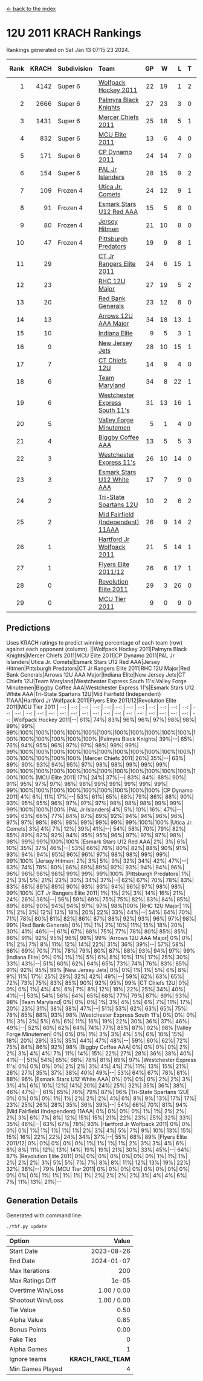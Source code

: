 [<- back to the index](readme.md)
# 12U 2011 KRACH Rankings
Rankings generated on Sat Jan 13 07:15:23 2024.

Rank|KRACH|Subdivision|Team|GP|W|L|T|OTW|OTL|SoS|Exp Wins|Win Diff
---:|---:|:---|:---|---:|---:|---:|---:|---:|---:|---:|---:|---:
1|4142|Super 6|[Wolfpack Hockey 2011](https://gamesheetstats.com/seasons/3664/teams/140937/schedule)|22|19|1|2|0|0|542|20.8|-0.0
2|2666|Super 6|[Palmyra Black Knights](https://gamesheetstats.com/seasons/3664/teams/140949/schedule)|27|23|3|0|1|0|555|24.8|-0.0
3|1431|Super 6|[Mercer Chiefs 2011](https://gamesheetstats.com/seasons/3664/teams/140936/schedule)|25|18|5|1|0|1|1027|19.3|-0.0
4|832|Super 6|[MCU Elite 2011](https://gamesheetstats.com/seasons/3664/teams/140929/schedule)|13|6|4|0|3|0|940|9.8|-0.0
5|171|Super 6|[CP Dynamo 2011](https://gamesheetstats.com/seasons/3664/teams/140944/schedule)|24|14|7|0|1|2|651|15.8|-0.0
6|154|Super 6|[PAL Jr Islanders](https://gamesheetstats.com/seasons/3664/teams/140943/schedule)|28|15|9|2|2|0|535|18.8|-0.0
7|109|Frozen 4|[Utica Jr. Comets](https://gamesheetstats.com/seasons/3664/teams/140945/schedule)|24|12|9|1|1|1|706|14.3|-0.0
8|91|Frozen 4|[Esmark Stars U12 Red AAA](https://gamesheetstats.com/seasons/3664/teams/140951/schedule)|15|5|8|0|2|0|1210|7.8|-0.0
9|80|Frozen 4|[Jersey Hitmen](https://gamesheetstats.com/seasons/3664/teams/140938/schedule)|21|10|8|0|2|1|541|12.8|-0.0
10|47|Frozen 4|[Pittsburgh Predators](https://gamesheetstats.com/seasons/3664/teams/140950/schedule)|19|9|8|1|0|1|968|10.3|-0.0
11|29||[CT Jr Rangers Elite 2011](https://gamesheetstats.com/seasons/3664/teams/140931/schedule)|24|6|15|1|1|1|924|8.3|-0.0
12|23||[RHC 12U Major](https://gamesheetstats.com/seasons/3664/teams/140941/schedule)|27|19|5|2|0|1|24|20.9|0.0
13|20||[Red Bank Generals](https://gamesheetstats.com/seasons/3664/teams/140940/schedule)|23|12|8|0|1|2|44|13.8|-0.0
14|13||[Arrows 12U AAA Major](https://gamesheetstats.com/seasons/3664/teams/140946/schedule)|34|18|13|1|1|1|94|20.4|0.0
15|10||[Indiana Elite](https://gamesheetstats.com/seasons/3664/teams/144353/schedule)|9|5|3|1|0|0|29|6.4|0.0
16|9||[New Jersey Jets](https://gamesheetstats.com/seasons/3664/teams/140939/schedule)|28|10|15|1|2|0|43|13.4|0.0
17|7||[CT Chiefs 12U](https://gamesheetstats.com/seasons/3664/teams/140934/schedule)|14|9|4|0|1|0|5|10.9|0.0
18|6||[Team Maryland](https://gamesheetstats.com/seasons/3664/teams/140954/schedule)|34|8|22|1|0|3|638|9.4|0.0
19|6||[Westchester Express South 11's](https://gamesheetstats.com/seasons/3664/teams/140947/schedule)|31|13|16|1|1|0|71|15.4|0.0
20|5||[Valley Forge Minutemen](https://gamesheetstats.com/seasons/3664/teams/187349/schedule)|5|1|4|0|0|0|470|1.9|0.0
21|4||[Biggby Coffee AAA](https://gamesheetstats.com/seasons/3664/teams/144351/schedule)|13|5|5|3|0|0|5|7.4|0.0
22|3||[Westchester Express 11's](https://gamesheetstats.com/seasons/3664/teams/140948/schedule)|26|10|14|0|0|2|75|10.9|0.0
23|3||[Esmark Stars U12 White AAA](https://gamesheetstats.com/seasons/3664/teams/140952/schedule)|17|7|9|0|0|1|13|7.9|0.0
24|2||[Tri-State Spartans 12U](https://gamesheetstats.com/seasons/3664/teams/144352/schedule)|10|2|6|2|0|0|4|3.9|0.0
25|2||[Mid Fairfield (Independent) 11AAA](https://gamesheetstats.com/seasons/3664/teams/140933/schedule)|26|9|14|2|0|1|10|10.9|0.0
26|1||[Hartford Jr Wolfpack 2011](https://gamesheetstats.com/seasons/3664/teams/140935/schedule)|21|5|14|1|1|0|7|7.4|0.0
27|1||[Flyers Elite 2011/12](https://gamesheetstats.com/seasons/3664/teams/140942/schedule)|26|6|17|1|0|2|7|7.4|0.0
28|0||[Revolution Elite 2011](https://gamesheetstats.com/seasons/3664/teams/140953/schedule)|29|3|26|0|0|0|8|3.9|0.0
29|0||[MCU Tier 2011](https://gamesheetstats.com/seasons/3664/teams/140932/schedule)|9|0|9|0|0|0|2|0.9|0.0

## Predictions
Uses KRACH ratings to predict winning percentage of each team (row) against each opponent (column).
||Wolfpack Hockey 2011|Palmyra Black Knights|Mercer Chiefs 2011|MCU Elite 2011|CP Dynamo 2011|PAL Jr Islanders|Utica Jr. Comets|Esmark Stars U12 Red AAA|Jersey Hitmen|Pittsburgh Predators|CT Jr Rangers Elite 2011|RHC 12U Major|Red Bank Generals|Arrows 12U AAA Major|Indiana Elite|New Jersey Jets|CT Chiefs 12U|Team Maryland|Westchester Express South 11's|Valley Forge Minutemen|Biggby Coffee AAA|Westchester Express 11's|Esmark Stars U12 White AAA|Tri-State Spartans 12U|Mid Fairfield (Independent) 11AAA|Hartford Jr Wolfpack 2011|Flyers Elite 2011/12|Revolution Elite 2011|MCU Tier 2011
| --: | --: | --: | --: | --: | --: | --: | --: | --: | --: | --: | --: | --: | --: | --: | --: | --: | --: | --: | --: | --: | --: | --: | --: | --: | --: | --: | --: | --: | --: 
|Wolfpack Hockey 2011|--| 61%| 74%| 83%| 96%| 96%| 97%| 98%| 98%| 99%| 99%| 99%|100%|100%|100%|100%|100%|100%|100%|100%|100%|100%|100%|100%|100%|100%|100%|100%|100%
|Palmyra Black Knights| 39%|--| 65%| 76%| 94%| 95%| 96%| 97%| 97%| 98%| 99%| 99%| 99%|100%|100%|100%|100%|100%|100%|100%|100%|100%|100%|100%|100%|100%|100%|100%|100%
|Mercer Chiefs 2011| 26%| 35%|--| 63%| 89%| 90%| 93%| 94%| 95%| 97%| 98%| 98%| 99%| 99%| 99%| 99%|100%|100%|100%|100%|100%|100%|100%|100%|100%|100%|100%|100%|100%
|MCU Elite 2011| 17%| 24%| 37%|--| 83%| 84%| 88%| 90%| 91%| 95%| 97%| 97%| 98%| 98%| 99%| 99%| 99%| 99%| 99%| 99%|100%|100%|100%|100%|100%|100%|100%|100%|100%
|CP Dynamo 2011|  4%|  6%| 11%| 17%|--| 53%| 61%| 65%| 68%| 79%| 86%| 88%| 90%| 93%| 95%| 95%| 96%| 97%| 97%| 97%| 98%| 98%| 98%| 99%| 99%| 99%|100%|100%|100%
|PAL Jr Islanders|  4%|  5%| 10%| 16%| 47%|--| 59%| 63%| 66%| 77%| 84%| 87%| 89%| 92%| 94%| 94%| 96%| 96%| 97%| 97%| 98%| 98%| 98%| 99%| 99%| 99%| 99%|100%|100%
|Utica Jr. Comets|  3%|  4%|  7%| 12%| 39%| 41%|--| 54%| 58%| 70%| 79%| 82%| 85%| 89%| 92%| 92%| 94%| 95%| 95%| 96%| 97%| 97%| 97%| 98%| 98%| 99%| 99%|100%|100%
|Esmark Stars U12 Red AAA|  2%|  3%|  6%| 10%| 35%| 37%| 46%|--| 53%| 66%| 76%| 80%| 82%| 88%| 90%| 91%| 93%| 94%| 94%| 95%| 96%| 96%| 97%| 98%| 98%| 99%| 99%| 99%|100%
|Jersey Hitmen|  2%|  3%|  5%|  9%| 32%| 34%| 42%| 47%|--| 63%| 74%| 78%| 80%| 86%| 89%| 89%| 92%| 93%| 94%| 94%| 96%| 96%| 96%| 98%| 98%| 99%| 99%| 99%|100%
|Pittsburgh Predators|  1%|  2%|  3%|  5%| 21%| 23%| 30%| 34%| 37%|--| 62%| 67%| 70%| 78%| 83%| 83%| 88%| 89%| 89%| 90%| 93%| 93%| 94%| 96%| 97%| 98%| 98%| 99%|100%
|CT Jr Rangers Elite 2011|  1%|  1%|  2%|  3%| 14%| 16%| 21%| 24%| 26%| 38%|--| 56%| 59%| 69%| 75%| 75%| 82%| 83%| 84%| 85%| 89%| 89%| 90%| 94%| 94%| 97%| 97%| 98%|100%
|RHC 12U Major|  1%|  1%|  2%|  3%| 12%| 13%| 18%| 20%| 22%| 33%| 44%|--| 54%| 64%| 70%| 71%| 78%| 80%| 81%| 82%| 86%| 87%| 88%| 92%| 93%| 96%| 97%| 98%| 99%
|Red Bank Generals|  0%|  1%|  1%|  2%| 10%| 11%| 15%| 18%| 20%| 30%| 41%| 46%|--| 61%| 67%| 68%| 75%| 77%| 78%| 80%| 85%| 85%| 86%| 91%| 92%| 95%| 96%| 98%| 99%
|Arrows 12U AAA Major|  0%|  0%|  1%|  2%|  7%|  8%| 11%| 12%| 14%| 22%| 31%| 36%| 39%|--| 57%| 58%| 66%| 69%| 70%| 71%| 78%| 79%| 80%| 87%| 88%| 93%| 94%| 97%| 99%
|Indiana Elite|  0%|  0%|  1%|  1%|  5%|  6%|  8%| 10%| 11%| 17%| 25%| 30%| 33%| 43%|--| 51%| 60%| 62%| 64%| 65%| 73%| 74%| 76%| 83%| 85%| 91%| 92%| 95%| 99%
|New Jersey Jets|  0%|  0%|  1%|  1%|  5%|  6%|  8%|  9%| 11%| 17%| 25%| 29%| 32%| 42%| 49%|--| 59%| 62%| 63%| 65%| 72%| 73%| 75%| 83%| 85%| 90%| 92%| 95%| 99%
|CT Chiefs 12U|  0%|  0%|  0%|  1%|  4%|  4%|  6%|  7%|  8%| 12%| 18%| 22%| 25%| 34%| 40%| 41%|--| 53%| 54%| 56%| 64%| 65%| 68%| 77%| 79%| 87%| 89%| 93%| 98%
|Team Maryland|  0%|  0%|  0%|  1%|  3%|  4%|  5%|  6%|  7%| 11%| 17%| 20%| 23%| 31%| 38%| 38%| 47%|--| 51%| 53%| 62%| 63%| 65%| 75%| 78%| 85%| 88%| 93%| 98%
|Westchester Express South 11's|  0%|  0%|  0%|  1%|  3%|  3%|  5%|  6%|  6%| 11%| 16%| 19%| 22%| 30%| 36%| 37%| 46%| 49%|--| 52%| 60%| 62%| 64%| 74%| 77%| 85%| 87%| 92%| 98%
|Valley Forge Minutemen|  0%|  0%|  0%|  1%|  3%|  3%|  4%|  5%|  6%| 10%| 15%| 18%| 20%| 29%| 35%| 35%| 44%| 47%| 48%|--| 59%| 60%| 62%| 72%| 75%| 84%| 86%| 92%| 98%
|Biggby Coffee AAA|  0%|  0%|  0%|  0%|  2%|  2%|  3%|  4%|  4%|  7%| 11%| 14%| 15%| 22%| 27%| 28%| 36%| 38%| 40%| 41%|--| 51%| 54%| 65%| 68%| 78%| 81%| 89%| 97%
|Westchester Express 11's|  0%|  0%|  0%|  0%|  2%|  2%|  3%|  4%|  4%|  7%| 11%| 13%| 15%| 21%| 26%| 27%| 35%| 37%| 38%| 40%| 49%|--| 53%| 64%| 67%| 78%| 81%| 88%| 96%
|Esmark Stars U12 White AAA|  0%|  0%|  0%|  0%|  2%|  2%|  3%|  3%|  4%|  6%| 10%| 12%| 14%| 20%| 24%| 25%| 32%| 35%| 36%| 38%| 46%| 47%|--| 61%| 65%| 76%| 79%| 87%| 96%
|Tri-State Spartans 12U|  0%|  0%|  0%|  0%|  1%|  1%|  2%|  2%|  2%|  4%|  6%|  8%|  9%| 13%| 17%| 17%| 23%| 25%| 26%| 28%| 35%| 36%| 39%|--| 54%| 66%| 70%| 81%| 94%
|Mid Fairfield (Independent) 11AAA|  0%|  0%|  0%|  0%|  1%|  1%|  2%|  2%|  2%|  3%|  6%|  7%|  8%| 12%| 15%| 15%| 21%| 22%| 23%| 25%| 32%| 33%| 35%| 46%|--| 63%| 67%| 78%| 93%
|Hartford Jr Wolfpack 2011|  0%|  0%|  0%|  0%|  1%|  1%|  1%|  1%|  1%|  2%|  3%|  4%|  5%|  7%|  9%| 10%| 13%| 15%| 15%| 16%| 22%| 22%| 24%| 34%| 37%|--| 55%| 68%| 89%
|Flyers Elite 2011/12|  0%|  0%|  0%|  0%|  0%|  1%|  1%|  1%|  1%|  2%|  3%|  3%|  4%|  6%|  8%|  8%| 11%| 12%| 13%| 14%| 19%| 19%| 21%| 30%| 33%| 45%|--| 64%| 87%
|Revolution Elite 2011|  0%|  0%|  0%|  0%|  0%|  0%|  0%|  1%|  1%|  1%|  2%|  2%|  2%|  3%|  5%|  5%|  7%|  7%|  8%|  8%| 11%| 12%| 13%| 19%| 22%| 32%| 36%|--| 79%
|MCU Tier 2011|  0%|  0%|  0%|  0%|  0%|  0%|  0%|  0%|  0%|  0%|  0%|  1%|  1%|  1%|  1%|  1%|  2%|  2%|  2%|  2%|  3%|  4%|  4%|  6%|  7%| 11%| 13%| 21%|--

## Generation Details

Generated with command line:
```
./thf.py update
```

| Option | Value |
| :----- | ----: |
| Start Date | 2023-08-26 |
| End Date | 2024-01-07 |
| Max Iterations | 200 |
| Max Ratings Diff | 1e-05 |
| Overtime Win/Loss | 1.00 / 0.00 |
| Shootout Win/Loss | 1.00 / 0.00 |
| Tie Value | 0.50 |
| Alpha Value | 0.85 |
| Bonus Points | 0.00 |
| Fake Ties | 0 |
| Alpha Games | 1 |
| Ignore teams | __KRACH_FAKE_TEAM__ |
| Min Games Played | 4 |

